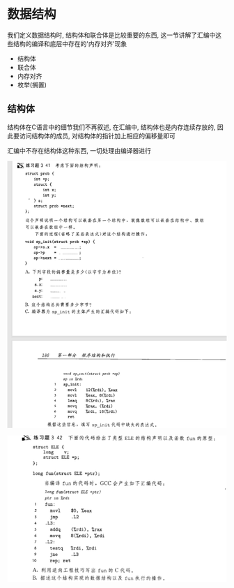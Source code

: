 # 数据结构

我们定义数据结构时, 结构体和联合体是比较重要的东西, 这一节讲解了汇编中这些结构的编译和底层中存在的'内存对齐'现象

- 结构体
- 联合体
- 内存对齐
- 枚举(搁置)

## 结构体

结构体在C语言中的细节我们不再叙述, 在汇编中, 结构体也是内存连续存放的, 因此要访问结构体的成员, 对结构体的指针加上相应的偏移量即可  
  
汇编中不存在结构体这种东西, 一切处理由编译器进行  

![3.41](./picturefield/3.41.png)
  
![3.42](./picturefield/3.42.png)